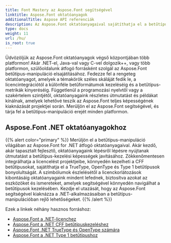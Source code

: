 ```yaml
---
title: Font Mastery az Aspose.Font segítségével
linktitle: Aspose.Font oktatóanyagok
additionalTitle: Aspose API referenciák
description: Az Aspose.Font oktatóanyagaival sajátíthatja el a betűtípusok kezelését a platformok között. A .NET-től a Java-ig, C++-ig és egyebekig könnyedén feloldja a betűtípus-kezelési lehetőségeket.
type: docs
weight: 11
url: /hu/
is_root: true
---
```


Üdvözöljük az Aspose.Font oktatóanyagok végső központjában több platformon! Akár .NET-el, Java-val vagy C-vel dolgozik++, vagy több platformon, szülőoldalunk átfogó forrásként szolgál az Aspose.Font betűtípus-manipuláció elsajátításához. Fedezze fel a rengeteg oktatóanyagot, amelyek a témakörök széles skáláját fedik le, a licencintegrációtól a különféle betűformátumok kezeléséig és a betűtípus-metrikák kinyeréséig. Függetlenül a programozási nyelvtől vagy a szakértelem szintjétől, oktatóanyagaink részletes útmutatást és példákat kínálnak, amelyek lehetővé teszik az Aspose.Font teljes képességének kiaknázását projektjei során. Merüljön el az Aspose.Font segítségével, és tárja fel a betűtípus-manipuláció erejét minden platformon.

## Aspose.Font .NET oktatóanyagokhoz
{{% alert color="primary" %}}
Merüljön el a betűtípus-manipuláció világában az Aspose.Font for .NET átfogó oktatóanyagaival. Akár kezdő, akár tapasztalt fejlesztő, oktatóanyagaink lépésről lépésre nyújtanak útmutatást a betűtípus-kezelési képességek javításához. Zökkenőmentesen integrálhatja a licencelést projektjeibe, könnyedén kezelheti a CFF betűtípusokat, sajátíthatja el a TrueType, OpenType és Type 1 betűtípusok bonyolultságát. A szimbólumok észlelésétől a licenckorlátozások kibontásáig oktatóanyagaink mindent lefednek, biztosítva azokat az eszközöket és ismereteket, amelyek segítségével könnyedén navigálhat a betűtípusok kezelésében. Kezdje el utazását, hogy az Aspose.Font segítségével kiaknázza a .NET-alkalmazásaiban a betűtípus-manipulációban rejlő lehetőségeket.
{{% /alert %}}

Ezek a linkek néhány hasznos forráshoz:
 
- [Aspose.Font a .NET-licenchez](./net/licensing/)
- [Aspose.Font a .NET CFF betűtípuskezeléshez](./net/cff-font-handling/)
- [Aspose.Font .NET TrueType és OpenType számára](./net/truetype-opentype/)
- [Aspose.Font a .NET Type 1 betűtípushoz](./net/aspose-font-net-type1-font/)